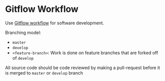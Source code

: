 # Gitflow Workflow

Use [Gitflow workflow](https://www.atlassian.com/git/tutorials/comparing-workflows#gitflow-workflow) for software development.

Branching model:

- `master`
- `develop`
- `<feature-branch>`: Work is done on feature branches that are forked off of `develop`

All source code should be code reviewed by making a pull-request before it is merged to `master` or `develop` branch
